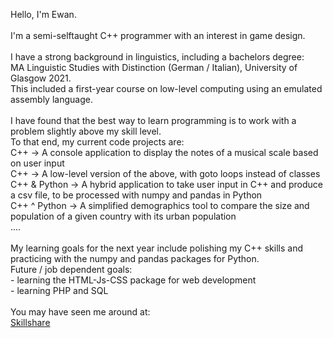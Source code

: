 Hello, I'm Ewan.
<br>
<br>I'm a semi-selftaught C++ programmer with an interest in game design.
<br>
<br>I have a strong background in linguistics, including a bachelors degree:
<br>MA Linguistic Studies with Distinction (German / Italian), University of Glasgow 2021.
<br>This included a first-year course on low-level computing using an emulated assembly language.
<br>
<br>I have found that the best way to learn programming is to work with a problem slightly above my skill level.
<br>To that end, my current code projects are:
<br>C++ → A console application to display the notes of a musical scale based on user input
<br>C++ → A low-level version of the above, with goto loops instead of classes
<br>C++ & Python → A hybrid application to take user input in C++ and produce a csv file, to be processed with numpy and pandas in Python
<br>C++ ^ Python → A simplified demographics tool to compare the size and population of a given country with its urban population
<br>....
<br>
<br>My learning goals for the next year include polishing my C++ skills and practicing with the numpy and pandas packages for Python.
<br>Future / job dependent goals:
<br>- learning the HTML-Js-CSS package for web development
<br>- learning PHP and SQL
<br>
<br>You may have seen me around at:
<br><a href="https://www.skillshare.com/profile/Ewan-Foxcroft/329023033" target="_blank">Skillshare</a>

